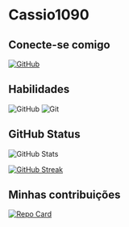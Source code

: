# Cassio1090

## Conecte-se comigo
[![GitHub](https://img.shields.io/badge/GitHub-000?style=for-the-badge&logo=github&logoColor=)](https://github.com/Cassio1090/)

## Habilidades
![GitHub](https://img.shields.io/badge/GitHub-000?style=for-the-badge&logo=github&logoColor=)
![Git](https://img.shields.io/badge/GitHub-000?style=for-the-badge&logo=git&logoColor=)




## GitHub Status
![GitHub Stats](https://github-readme-stats.vercel.app/api?username=Cassio1090&theme=aura)

[![GitHub Streak](https://streak-stats.demolab.com/?user=Cassio1090&theme=aura)](https://git.io/streak-stats)

## Minhas contribuições
[![Repo Card](https://github-readme-stats.vercel.app/api/pin/?username=Cassio1090&repo=dio-lab-open-source&theme=aura)](https://github.com/Cassio1090/Cassio1090.md)